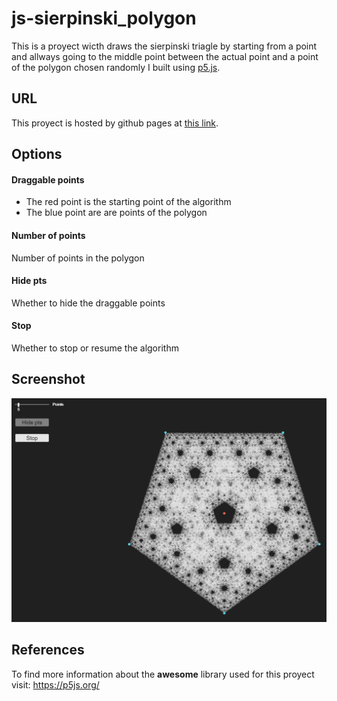 # js-sierpinski_polygon
This is a proyect wicth draws the sierpinski triagle by starting from a point and allways going to the middle point between the actual point and a point of the polygon chosen randomly I built using <a href="https://p5js.org/">p5.js</a>.
## URL
This proyect is hosted by github pages at <a href="https://pabloqb2000.github.io/js-sierpinski_polygon/">this link</a>.
## Options
#### Draggable points
  - The red point is the starting point of the algorithm
  - The blue point are are points of the polygon
#### Number of points
Number of points in the polygon
#### Hide pts
Whether to hide the draggable points
#### Stop
Whether to stop or resume the algorithm
## Screenshot
<img src="imgs/screenshot01.png"></img>
## References
To find more information about the <b>awesome</b> library used for this proyect visit:
<a href="https://p5js.org/"> https://p5js.org/ </a>
